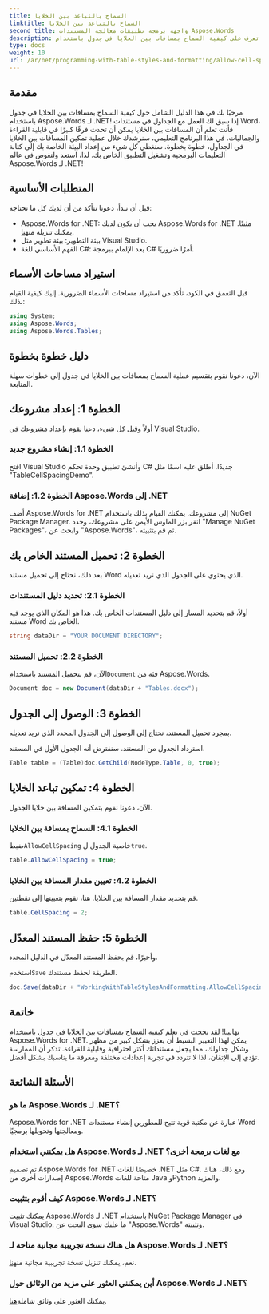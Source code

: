```yaml
---
title: السماح بالتباعد بين الخلايا
linktitle: السماح بالتباعد بين الخلايا
second_title: واجهة برمجة تطبيقات معالجة المستندات Aspose.Words
description: تعرف على كيفية السماح بمسافات بين الخلايا في جدول باستخدام Aspose.Words for .NET من خلال دليلنا المفصل. مثالي للمطورين الذين يتطلعون إلى تحسين تنسيق مستند Word الخاص بهم.
type: docs
weight: 10
url: /ar/net/programming-with-table-styles-and-formatting/allow-cell-spacing/
---
```

## مقدمة

مرحبًا بك في هذا الدليل الشامل حول كيفية السماح بمسافات بين الخلايا في جدول باستخدام Aspose.Words لـ .NET! إذا سبق لك العمل مع الجداول في مستندات Word، فأنت تعلم أن المسافات بين الخلايا يمكن أن تحدث فرقًا كبيرًا في قابلية القراءة والجماليات. في هذا البرنامج التعليمي، سنرشدك خلال عملية تمكين المسافات بين الخلايا في الجداول، خطوة بخطوة. سنغطي كل شيء من إعداد البيئة الخاصة بك إلى كتابة التعليمات البرمجية وتشغيل التطبيق الخاص بك. لذا، استعد ولنغوص في عالم Aspose.Words لـ .NET!

## المتطلبات الأساسية

قبل أن نبدأ، دعونا نتأكد من أن لديك كل ما تحتاجه:

- Aspose.Words for .NET: يجب أن يكون لديك Aspose.Words for .NET مثبتًا. يمكنك تنزيله من[هنا](https://releases.aspose.com/words/net/).
- بيئة التطوير: بيئة تطوير مثل Visual Studio.
- الفهم الأساسي للغة C#: يعد الإلمام ببرمجة C# أمرًا ضروريًا.

## استيراد مساحات الأسماء

قبل التعمق في الكود، تأكد من استيراد مساحات الأسماء الضرورية. إليك كيفية القيام بذلك:

```csharp
using System;
using Aspose.Words;
using Aspose.Words.Tables;
```

## دليل خطوة بخطوة

الآن، دعونا نقوم بتقسيم عملية السماح بمسافات بين الخلايا في جدول إلى خطوات سهلة المتابعة.

## الخطوة 1: إعداد مشروعك

أولاً وقبل كل شيء، دعنا نقوم بإعداد مشروعك في Visual Studio.

### الخطوة 1.1: إنشاء مشروع جديد

افتح Visual Studio وأنشئ تطبيق وحدة تحكم C# جديدًا. أطلق عليه اسمًا مثل "TableCellSpacingDemo".

### الخطوة 1.2: إضافة Aspose.Words إلى .NET

أضف Aspose.Words for .NET إلى مشروعك. يمكنك القيام بذلك باستخدام NuGet Package Manager. انقر بزر الماوس الأيمن على مشروعك، وحدد "Manage NuGet Packages"، وابحث عن "Aspose.Words"، ثم قم بتثبيته.

## الخطوة 2: تحميل المستند الخاص بك

بعد ذلك، نحتاج إلى تحميل مستند Word الذي يحتوي على الجدول الذي نريد تعديله.

### الخطوة 2.1: تحديد دليل المستندات

أولاً، قم بتحديد المسار إلى دليل المستندات الخاص بك. هذا هو المكان الذي يوجد فيه مستند Word الخاص بك.

```csharp
string dataDir = "YOUR DOCUMENT DIRECTORY";
```

### الخطوة 2.2: تحميل المستند

 الآن، قم بتحميل المستند باستخدام`Document` فئة من Aspose.Words.

```csharp
Document doc = new Document(dataDir + "Tables.docx");
```

## الخطوة 3: الوصول إلى الجدول

بمجرد تحميل المستند، نحتاج إلى الوصول إلى الجدول المحدد الذي نريد تعديله.

استرداد الجدول من المستند. سنفترض أنه الجدول الأول في المستند.

```csharp
Table table = (Table)doc.GetChild(NodeType.Table, 0, true);
```

## الخطوة 4: تمكين تباعد الخلايا

الآن، دعونا نقوم بتمكين المسافة بين خلايا الجدول.

### الخطوة 4.1: السماح بمسافة بين الخلايا

 ضبط`AllowCellSpacing` خاصية الجدول ل`true`.

```csharp
table.AllowCellSpacing = true;
```

### الخطوة 4.2: تعيين مقدار المسافة بين الخلايا

قم بتحديد مقدار المسافة بين الخلايا. هنا، نقوم بتعيينها إلى نقطتين.

```csharp
table.CellSpacing = 2;
```

## الخطوة 5: حفظ المستند المعدّل

وأخيرًا، قم بحفظ المستند المعدّل في الدليل المحدد.

 استخدم`Save` الطريقة لحفظ مستندك.

```csharp
doc.Save(dataDir + "WorkingWithTableStylesAndFormatting.AllowCellSpacing.docx");
```

## خاتمة

تهانينا! لقد نجحت في تعلم كيفية السماح بمسافات بين الخلايا في جدول باستخدام Aspose.Words for .NET. يمكن لهذا التغيير البسيط أن يعزز بشكل كبير من مظهر وشكل جداولك، مما يجعل مستنداتك أكثر احترافية وقابلية للقراءة. تذكر أن الممارسة تؤدي إلى الإتقان، لذا لا تتردد في تجربة إعدادات مختلفة ومعرفة ما يناسبك بشكل أفضل.

## الأسئلة الشائعة

### ما هو Aspose.Words لـ .NET؟

Aspose.Words for .NET عبارة عن مكتبة قوية تتيح للمطورين إنشاء مستندات Word ومعالجتها وتحويلها برمجيًا.

### هل يمكنني استخدام Aspose.Words لـ .NET مع لغات برمجة أخرى؟

تم تصميم Aspose.Words for .NET خصيصًا للغات .NET مثل C#. ومع ذلك، هناك إصدارات أخرى من Aspose.Words متاحة للغات Java وPython والمزيد.

### كيف أقوم بتثبيت Aspose.Words لـ .NET؟

يمكنك تثبيت Aspose.Words لـ .NET باستخدام NuGet Package Manager في Visual Studio. ما عليك سوى البحث عن "Aspose.Words" وتثبيته.

### هل هناك نسخة تجريبية مجانية متاحة لـ Aspose.Words لـ .NET؟

 نعم، يمكنك تنزيل نسخة تجريبية مجانية من[هنا](https://releases.aspose.com/).

### أين يمكنني العثور على مزيد من الوثائق حول Aspose.Words لـ .NET؟

 يمكنك العثور على وثائق شاملة[هنا](https://reference.aspose.com/words/net/).